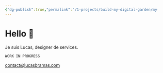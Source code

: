 ```yaml
---
{"dg-publish":true,"permalink":"/1-projects/build-my-digital-garden/my-garden/","tags":["gardenEntry"]}
---
```


# Hello 👋

Je suis Lucas, designer de services.

```markdown
WORK IN PROGRESS
```


contact@lucasbramas.com